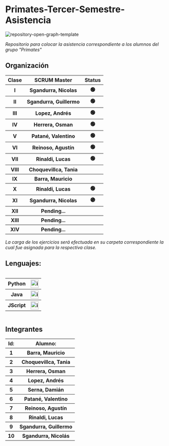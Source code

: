# Primates-Tercer-Semestre-Asistencia

![repository-open-graph-template](https://user-images.githubusercontent.com/111594677/232668817-8e98b10a-384f-4730-a592-ff342a4272ca.png)

*Repositorio para colocar la asistencia correspondiente a los alumnos del grupo "Primates"*

## Organización
<table style="width: 100%; text-align: center;">
  <tr>
    <th>Clase</th>
    <th>SCRUM Master</th>
    <th>Status</th>
  </tr>
  <tr>
    <th>I</th>
    <th>Sgandurra, Nicolas</th>
    <th> 🟢 </th>
  </tr>
  <tr>
    <th>II</th>
    <th>Sgandurra, Guillermo</th>
    <th> 🟢 </th>
  </tr>
  <tr>
    <th>III</th>
    <th>Lopez, Andrés</th>
    <th> 🟢 </th>
  </tr>
  <tr>
    <th>IV</th>
    <th> Herrera, Osman </th>
    <th> 🟢 </th>
  </tr>
  <tr>
    <th>V</th>
    <th> Patané, Valentino </th>
    <th> 🟢 </th>
  </tr>
  <tr>
    <th>VI</th>
    <th> Reinoso, Agustín </th>
    <th> 🟢 </th>
  </tr>
  <tr>
    <th>VII</th>
    <th> Rinaldi, Lucas </th>
    <th> 🟢 </th>
  </tr>
  <tr>
    <th>VIII</th>
    <th>  Choquevillca, Tania </th>
    <th>          </th>
  </tr>
  <tr>
    <th>IX</th>
    <th> Barra, Mauricio </th>
    <th>          </th>
  </tr>
  <tr>
    <th>X</th>
    <th> Rinaldi, Lucas </th>
    <th> 🟢 </th>
  </tr>
  <tr>
    <th>XI</th>
    <th>Sgandurra, Nicolas</th>
    <th>  🟣  </th>
  </tr>
  <tr>
    <th>XII</th>
    <th> Pending... </th>
    <th>          </th>
  </tr>
  <tr>
    <th>XIII</th>
    <th> Pending... </th>
    <th>          </th>
  </tr>
  <tr>
    <th>XIV</th>
    <th> Pending... </th>
    <th>          </th>
  </tr>
</table>


*La carga de los ejercicios será efectuada en su carpeta correspondiente la cual fue asignada para la respectiva clase.*

## Lenguajes:

<div style="overflow-x: auto; overflow-y: hidden;">
  <table>
    <tr>
      <th>Python</th>
      <th> <img src="https://user-images.githubusercontent.com/111594677/232658922-1758a4c2-aeb5-4e1d-8a24-ed18d30e2265.png" alt="imagen" width="25"> </th>
    </tr>
    <tr>
      <th>Java</th>
      <th> <img src="https://user-images.githubusercontent.com/111594677/232658674-541d1ad3-6a9e-4dd3-87b7-32a153cd0753.png" alt="imagen" width="25"> </th>
    </tr>
    <tr>
      <th>JScript</th>
      <th> <img src="https://user-images.githubusercontent.com/111594677/232659377-a34daabe-5216-44b3-a4c6-02e880d21312.png" alt="imagen" width="25"> </th>
    </tr>
  </table>
</div>

## Integrantes


  <table style="width: 100%; text-align: center;">
      <tr>
      <th>Id:</th>
      <th>Alumno:</th>
    </tr>
    <tr>
      <th>1</th>
      <th>Barra, Mauricio</th>
    </tr>
    <tr>
      <th>2</th>
      <th>Choquevillca, Tania</th>
    </tr>
    <tr>
      <th>3</th>
      <th>Herrera, Osman</th>
    </tr>
    <tr>
      <th>4</th>
      <th>Lopez, Andrés</th>
    </tr>
    <tr>
      <th>5</th>
      <th>Serna, Damián</th>
    </tr>
    <tr>
      <th>6</th>
      <th>Patané, Valentino</th>
    </tr>
    <tr>
      <th>7</th>
      <th>Reinoso, Agustín</th>
    </tr>
    <tr>
      <th>8</th>
      <th>Rinaldi, Lucas</th>
    </tr>
    <tr>
      <th>9</th>
      <th>Sgandurra, Guillermo</th>
    </tr>
    <tr>
      <th>10</th>
      <th>Sgandurra, Nicolás</th>
    </tr>
  </table>




